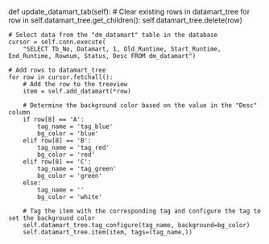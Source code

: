 def update_datamart_tab(self):
    # Clear existing rows in datamart_tree
    for row in self.datamart_tree.get_children():
        self.datamart_tree.delete(row)

    # Select data from the "dm_datamart" table in the database
    cursor = self.conn.execute(
        "SELECT Tb_No, Datamart, 1, Old_Runtime, Start_Runtime, End_Runtime, Rownum, Status, Desc FROM dm_datamart")

    # Add rows to datamart_tree
    for row in cursor.fetchall():
        # Add the row to the treeview
        item = self.add_datamart(*row)

        # Determine the background color based on the value in the "Desc" column
        if row[8] == 'A':
            tag_name = 'tag_blue'
            bg_color = 'blue'
        elif row[8] == 'B':
            tag_name = 'tag_red'
            bg_color = 'red'
        elif row[8] == 'C':
            tag_name = 'tag_green'
            bg_color = 'green'
        else:
            tag_name = ''
            bg_color = 'white'

        # Tag the item with the corresponding tag and configure the tag to set the background color
        self.datamart_tree.tag_configure(tag_name, background=bg_color)
        self.datamart_tree.item(item, tags=(tag_name,))
